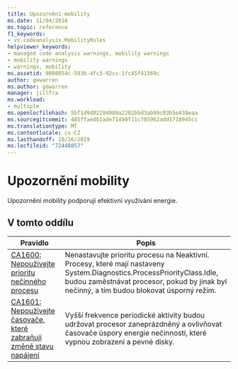 ```yaml
---
title: Upozornění mobility
ms.date: 11/04/2016
ms.topic: reference
f1_keywords:
- vs.codeanalysis.MobilityRules
helpviewer_keywords:
- managed code analysis warnings, mobility warnings
- mobility warnings
- warnings, mobility
ms.assetid: 9808054c-593b-4fc3-92cc-1fc45f41569c
author: gewarren
ms.author: gewarren
manager: jillfra
ms.workload:
- multiple
ms.openlocfilehash: 5bf1d9402294980a2202bbd3ab99c03b5e438eaa
ms.sourcegitcommit: 485ffaedb1ade71490f11cf05962add1718945cc
ms.translationtype: MT
ms.contentlocale: cs-CZ
ms.lasthandoff: 10/16/2019
ms.locfileid: "72448857"
---
```

# <a name="mobility-warnings"></a>Upozornění mobility
Upozornění mobility podporují efektivní využívání energie.

## <a name="in-this-section"></a>V tomto oddílu

|Pravidlo|Popis|
|----------|-----------------|
|[CA1600: Nepoužívejte prioritu nečinného procesu](../code-quality/ca1600-do-not-use-idle-process-priority.md)|Nenastavujte prioritu procesu na Neaktivní. Procesy, které mají nastaveny System.Diagnostics.ProcessPriorityClass.Idle, budou zaměstnávat procesor, pokud by jinak byl nečinný, a tím budou blokovat úsporný režim.|
|[CA1601: Nepoužívejte časovače, které zabraňují změně stavu napájení](../code-quality/ca1601-do-not-use-timers-that-prevent-power-state-changes.md)|Vyšší frekvence periodické aktivity budou udržovat procesor zaneprázdněný a ovlivňovat časovače úspory energie nečinnosti, které vypnou zobrazení a pevné disky.|
